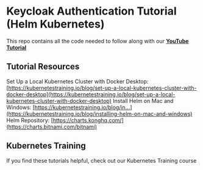 # Keycloak Authentication Tutorial (Helm Kubernetes)

This repo contains all the code needed to follow along with our **[YouTube Tutorial](https://link-here)**

## Tutorial Resources
Set Up a Local Kubernetes Cluster with Docker Desktop: [https://kubernetestraining.io/blog/set-up-a-local-kubernetes-cluster-with-docker-desktop](https://kubernetestraining.io/blog/set-up-a-local-kubernetes-cluster-with-docker-desktop)
Install Helm on Mac and Windows: [https://kubernetestraining.io/blog/in...](https://kubernetestraining.io/blog/installing-helm-on-mac-and-windows)
Helm Repository: [https://charts.konghq.com/](https://charts.bitnami.com/bitnami)

## Kubernetes Training
If you find these tutorials helpful, check out our Kubernetes Training course
